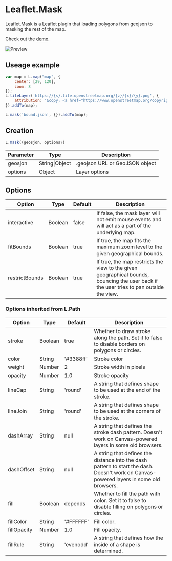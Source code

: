 # Leaflet.Mask 

Leaflet.Mask is a Leaflet plugin that loading polygons from geojson to masking the rest of the map.  

Check out the [demo](https://ptma.github.io/Leaflet.Mask/examples/mask.html).

![Preview](https://ptma.github.io/Leaflet.Mask/examples/preview.png)

## Useage example
```javascript
var map = L.map("map", {
    center: [29, 120],
    zoom: 8
});
L.tileLayer('https://{s}.tile.openstreetmap.org/{z}/{x}/{y}.png', {
    attribution: '&copy; <a href="https://www.openstreetmap.org/copyright">OpenStreetMap</a> contributors'
}).addTo(map);

L.mask('bound.json', {}).addTo(map);
```

## Creation 

```javascript
L.mask((geosjon, options?)
```
| Parameter | Type | Description |
|-----------|------|-------------|
| geosjon | String\|Object | .geojson URL or GeoJSON object |
| options | Object | Layer options |


## Options  

| Option | Type | Default | Description |
|--------|------|---------|-------------|
| interactive | Boolean | false | If false, the mask layer will not emit mouse events and will act as a part of the underlying map. |
| fitBounds | Boolean | true | If true, the map fits the maximum zoom level to the given geographical bounds. |
| restrictBounds | Boolean | true | If true, the map restricts the view to the given geographical bounds, bouncing the user back if the user tries to pan outside the view. |
### Options inherited from L.Path
| Option | Type | Default | Description |
|--------|------|---------|-------------|
| stroke              | Boolean  | true       | Whether to draw stroke along the path. Set it to false to disable borders on polygons or circles. |
| color               | String   | '#3388ff' | Stroke color |
| weight              | Number   | 2          | Stroke width in pixels |
| opacity             | Number   | 1.0       | Stroke opacity |
| lineCap             | String   | 'round'    | A string that defines shape to be used at the end of the stroke. |
| lineJoin            | String   | 'round'    | A string that defines shape to be used at the corners of the stroke. |
| dashArray           | String   | null       | A string that defines the stroke dash pattern. Doesn't work on Canvas-powered layers in some old browsers. |
| dashOffset          | String   | null       | A string that defines the distance into the dash pattern to start the dash. Doesn't work on Canvas-powered layers in some old browsers. |
| fill                | Boolean  | depends    | Whether to fill the path with color. Set it to false to disable filling on polygons or circles. |
| fillColor           | String   | '#FFFFFF'         | Fill color. |
| fillOpacity         | Number   | 1.0       | Fill opacity. |
| fillRule            | String   | 'evenodd'  | A string that defines how the inside of a shape is determined. |
